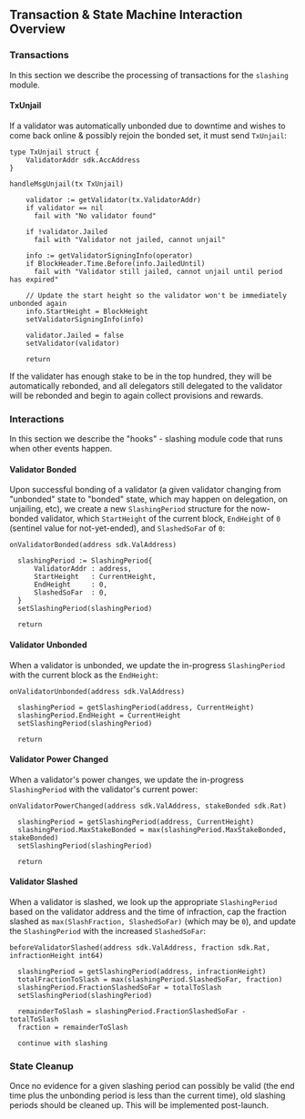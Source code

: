## Transaction & State Machine Interaction Overview

### Transactions

In this section we describe the processing of transactions for the `slashing` module.

#### TxUnjail

If a validator was automatically unbonded due to downtime and wishes to come back online &
possibly rejoin the bonded set, it must send `TxUnjail`:

```golang
type TxUnjail struct {
    ValidatorAddr sdk.AccAddress
}

handleMsgUnjail(tx TxUnjail)

    validator := getValidator(tx.ValidatorAddr)
    if validator == nil
      fail with "No validator found"

    if !validator.Jailed
      fail with "Validator not jailed, cannot unjail"

    info := getValidatorSigningInfo(operator)
    if BlockHeader.Time.Before(info.JailedUntil)
      fail with "Validator still jailed, cannot unjail until period has expired"

    // Update the start height so the validator won't be immediately unbonded again
    info.StartHeight = BlockHeight
    setValidatorSigningInfo(info)

    validator.Jailed = false
    setValidator(validator)

    return
```

If the validater has enough stake to be in the top hundred, they will be automatically rebonded,
and all delegators still delegated to the validator will be rebonded and begin to again collect
provisions and rewards.

### Interactions

In this section we describe the "hooks" - slashing module code that runs when other events happen.

#### Validator Bonded

Upon successful bonding of a validator (a given validator changing from "unbonded" state to "bonded" state,
which may happen on delegation, on unjailing, etc), we create a new `SlashingPeriod` structure for the
now-bonded validator, which `StartHeight` of the current block, `EndHeight` of `0` (sentinel value for not-yet-ended),
and `SlashedSoFar` of `0`:

```golang
onValidatorBonded(address sdk.ValAddress)

  slashingPeriod := SlashingPeriod{
      ValidatorAddr : address,
      StartHeight   : CurrentHeight,
      EndHeight     : 0,    
      SlashedSoFar  : 0,
  }
  setSlashingPeriod(slashingPeriod)
  
  return
```

#### Validator Unbonded

When a validator is unbonded, we update the in-progress `SlashingPeriod` with the current block as the `EndHeight`:

```golang
onValidatorUnbonded(address sdk.ValAddress)

  slashingPeriod = getSlashingPeriod(address, CurrentHeight)
  slashingPeriod.EndHeight = CurrentHeight
  setSlashingPeriod(slashingPeriod)

  return
```

#### Validator Power Changed

When a validator's power changes, we update the in-progress `SlashingPeriod` with the validator's current power:

```golang
onValidatorPowerChanged(address sdk.ValAddress, stakeBonded sdk.Rat)

  slashingPeriod = getSlashingPeriod(address, CurrentHeight)
  slashingPeriod.MaxStakeBonded = max(slashingPeriod.MaxStakeBonded, stakeBonded)
  setSlashingPeriod(slashingPeriod)

  return
```

#### Validator Slashed

When a validator is slashed, we look up the appropriate `SlashingPeriod` based on the validator
address and the time of infraction, cap the fraction slashed as `max(SlashFraction, SlashedSoFar)`
(which may be `0`), and update the `SlashingPeriod` with the increased `SlashedSoFar`:

```golang
beforeValidatorSlashed(address sdk.ValAddress, fraction sdk.Rat, infractionHeight int64)
  
  slashingPeriod = getSlashingPeriod(address, infractionHeight)
  totalFractionToSlash = max(slashingPeriod.SlashedSoFar, fraction)
  slashingPeriod.FractionSlashedSoFar = totalToSlash
  setSlashingPeriod(slashingPeriod)

  remainderToSlash = slashingPeriod.FractionSlashedSoFar - totalToSlash
  fraction = remainderToSlash

  continue with slashing
```

### State Cleanup

Once no evidence for a given slashing period can possibly be valid (the end time plus the unbonding period is less than the current time),
old slashing periods should be cleaned up. This will be implemented post-launch.
